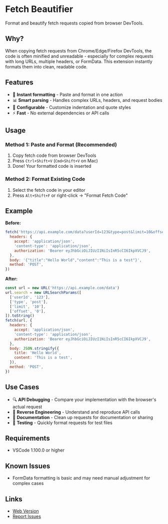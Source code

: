 # Fetch Beautifier

Format and beautify fetch requests copied from browser DevTools.

## Why?

When copying fetch requests from Chrome/Edge/Firefox DevTools, the code is often minified and unreadable - especially for complex requests with long URLs, multiple headers, or FormData. This extension instantly formats them into clean, readable code.

## Features

- 🎨 **Instant formatting** - Paste and format in one action
- 📊 **Smart parsing** - Handles complex URLs, headers, and request bodies
- 🔧 **Configurable** - Customize indentation and quote styles
- ⚡ **Fast** - No external dependencies or API calls

## Usage

### Method 1: Paste and Format (Recommended)

1. Copy fetch code from browser DevTools
2. Press `Ctrl+Shift+V` (`Cmd+Shift+V` on Mac)
3. Done! Your formatted code is inserted

### Method 2: Format Existing Code

1. Select the fetch code in your editor
2. Press `Alt+Shift+F` or right-click → "Format Fetch Code"

## Example

**Before:**

```js
fetch('https://api.example.com/data?userId=123&type=post&limit=10&offset=0', {
  headers: {
    accept: 'application/json',
    'content-type': 'application/json',
    authorization: 'Bearer eyJhbGciOiJIUzI1NiIsInR5cCI6IkpXVCJ9',
  },
  body: '{"title":"Hello World","content":"This is a test"}',
  method: 'POST',
})
```

**After:**

```js
const url = new URL('https://api.example.com/data')
url.search = new URLSearchParams([
  ['userId', '123'],
  ['type', 'post'],
  ['limit', '10'],
  ['offset', '0'],
]).toString()
fetch(url, {
  headers: {
    accept: 'application/json',
    'content-type': 'application/json',
    authorization: 'Bearer eyJhbGciOiJIUzI1NiIsInR5cCI6IkpXVCJ9',
  },
  body: JSON.stringify({
    title: 'Hello World',
    content: 'This is a test',
  }),
  method: 'POST',
})
```

## Use Cases

- 🔍 **API Debugging** - Compare your implementation with the browser's actual request
- 🔄 **Reverse Engineering** - Understand and reproduce API calls
- 📝 **Documentation** - Clean up requests for documentation or sharing
- 🧪 **Testing** - Quickly format requests for test files

## Requirements

- VSCode 1.100.0 or higher

## Known Issues

- FormData formatting is basic and may need manual adjustment for complex cases

## Links

- [Web Version](https://rxliuli.com/fetch-beautifier/)
- [Report Issues](https://github.com/rxliuli/fetch-beautifier/issues)
